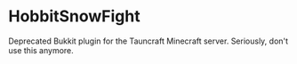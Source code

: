 # HobbitSnowFight
Deprecated Bukkit plugin for the Tauncraft Minecraft server.
Seriously, don't use this anymore.
